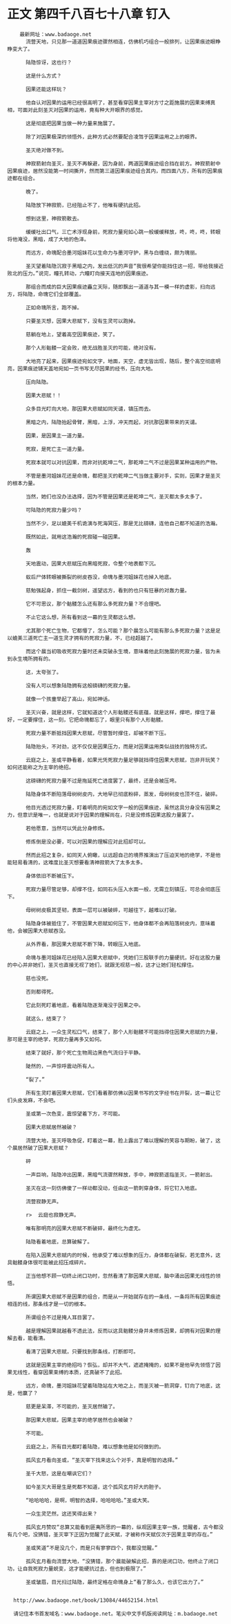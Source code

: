 # 正文 第四千八百七十八章 钉入
        最新网址：www.badaoge.net
          流营天地，只见那一道道因果痕迹骤然相连，仿佛机巧组合一般排列，让因果痕迹眼睁睁变大了。
      
          陆隐惊讶，这也行？
      
          这是什么方式？
      
          因果还能这样玩？
      
          他自认对因果的运用已经很高明了，甚至看穿因果主宰对方寸之距施展的因果束缚真相，可面对此刻圣灭对因果的运用，竟有种大开眼界的感觉。
      
          这是彻底把因果当做一种力量来施展了。
      
          除了对因果极深的领悟外，此种方式必然要配合凌驾于因果运用之上的眼界。
      
          圣灭绝对做不到。
      
          神寂箭射向圣灭，圣灭不再躲避，因为身前，两道因果痕迹组合挡在前方。神寂箭射中因果痕迹，居然没能第一时间撕开，然而第三道因果痕迹组合其内，而四面八方，所有的因果痕迹都在组合。
      
          晚了。
      
          陆隐放下神寂箭，已经阻止不了，他唯有硬抗此招。
      
          想到这里，神寂箭散去。
      
          缓缓吐出口气，三亡术浮现身前，死寂力量宛如心跳一般缓缓释放，咚，咚，咚，转眼将他淹没，黑暗，成了大地的色泽。
      
          而远方，命瑰配合墨河姐妹花以生命力与墨河守护，黑与白缠绕，颇为瑰丽。
      
          圣灭望着陆隐沉寂于黑暗之内，发出低沉的声音“我很希望你能挡住这一招，带给我接近败北的压力。”说完，瞳孔转动，六瞳盯向接天连地的因果痕迹。
      
          那组合而成的巨大因果痕迹矗立天际，随即飘出一道道与其一模一样的虚影，扫向远方，将陆隐，命瑰它们全部覆盖。
      
          正如命瑰所言，跑不掉。
      
          只要圣灭想，因果大悲赋下，没有生灵可以跑掉。
      
          慈躺在地上，望着高空因果痕迹，笑了。
      
          那个人形骷髅一定会败，绝无战胜圣灭的可能，绝对没有。
      
          大地亮了起来，因果痕迹宛如文字，地面，天空，虚无皆出现，随后，整个高空彻底明亮，因果痕迹铺天盖地宛如一页书写无尽因果的经书，压向大地。
      
          压向陆隐。
      
          因果大悲赋！！
      
          众多目光盯向大地，那因果大悲赋如同天谴，镇压而去。
      
          黑暗之内，陆隐抬起骨臂，黑暗，上浮，冲天而起，对抗那因果带来的天谴。
      
          因果，是因果主一道力量。
      
          死寂，是死亡主一道力量。
      
          死寂本就可以对抗因果，而非对抗乾坤二气，那乾坤二气不过是因果某种运用的产物。
      
          不管是墨河姐妹花还是命瑰，都把圣灭的乾坤二气当做主要对手，实则，因果才是圣灭的根本力量。
      
          当然，她们也没办法选择，因为不管是因果还是乾坤二气，圣灭都太多太多了。
      
          可陆隐的死寂力量少吗？
      
          当然不少，足以媲美千机诡演与死海冥压，那是无比磅礴，连他自己都不知道的浩瀚。
      
          既然如此，就用这浩瀚的死寂碰一碰因果。
      
          轰
      
          天地震动，因果大悲赋压向黑暗死寂，令整个地表都下沉。
      
          蚁后尸体转眼被撕裂的树皮吞没，命瑰与墨河姐妹花也掉入地底。
      
          慈勉强起身，抓住一截剑树，遥望远方，看到的也只有狂暴的对轰力量。
      
          它不可思议，那个骷髅怎么还有那么多死寂力量？不合理吧。
      
          不止它这么想，所有看到这一幕的生灵都这么想。
      
          尤其那个死亡生物，它都懵了，怎么可能？那个晨怎么可能有那么多死寂力量？这是足以媲美三道死亡主一道生灵才拥有的死寂力量，不，已经超越了。
      
          而这个晨当初吸收死寂力量时还未突破永生境，意味着他此刻施展的死寂力量，皆为未到永生境所拥有的。
      
          这，太夸张了。
      
          没有人可以想象陆隐拥有这般磅礴的死寂力量。
      
          就像一个孩童举起了高山，宛如神话。
      
          圣灭兴奋，就是这样，它就知道这个人形骷髅还有底蕴，就是这样，撑吧，撑住了最好，一定要撑住，这一刻，它把命瑰都忘了，眼里只有那个人形骷髅。
      
          死寂力量不断抵挡因果大悲赋，尽管暂时撑住，却被不断下压。
      
          陆隐抬头，不对劲，这不仅仅是因果压力，而是对因果运用类似战技的独特方式。
      
          云庭之上，圣或平静看着，如果光凭死寂力量足够就挡得住因果大悲赋，岂非开玩笑？如何还能称之为主宰的绝招。
      
          这磅礴的死寂力量不过是拖延死亡进度罢了，最终，还是会被压垮。
      
          陆隐身体不断陷落母树树皮内，大地早已彻底粉碎，蒸发，母树树皮也顶不住，破碎。
      
          他目光透过死寂力量，盯着明亮的宛如文字一般的因果痕迹，虽然这具分身没有因果之力，但意识是唯一，也就是说对于因果的理解尚在，只是没修炼因果这股力量罢了。
      
          若他愿意，当然可以凭此分身修炼。
      
          修炼倒是没必要，可以对因果的理解应对此招却可以。
      
          然而此招之复杂，如同天人俯瞰，以远超自己的境界推演出了压迫天地的绝学，不是他能轻易看清的，这难度比圣灭想要看清神寂箭大了太多太多。
      
          身体依旧不断被压下。
      
          死寂力量尽管足够，却撑不住，如同石头压入水面一般，无需立刻镇压，可总会彻底压下。
      
          母树树皮极其坚韧，表面一层可以被破碎，可越往下，越难以打破。
      
          陆隐身体被抵住了，不管因果大悲赋如何压下，他身体都不会再陷落树皮内，意味着他，会被因果大悲赋吞没。
      
          从外界看，那因果大悲赋不断下降，转眼压入地底。
      
          命瑰与墨河姐妹花已经陷入因果大悲赋中，凭她们三股联手的力量硬抗，好在这股力量的中心并非她们，圣灭也直接无视了她们，就跟无视慈一般，这才让她们轻松撑住。
      
          慈也没死。
      
          否则都得死。
      
          它此刻死盯着地底，看着陆隐逐渐淹没于因果之中。
      
          就这么，结束了？
      
          云庭之上，一众生灵松口气，结束了，那个人形骷髅不可能挡得住因果大悲赋的力量，那可是主宰的绝学，死寂力量再多又如何。
      
          结束了就好，那个死亡生物周边黑色气流归于平静。
      
          陡然的，一声惊呼震动所有人。
      
          “裂了。”
      
          所有生灵盯着因果大悲赋，它们看着那仿佛以因果书写的文字经书在开裂，这一幕让它们头皮发麻，不会吧。
      
          圣或第一次色变，震惊望着下方，不可能。
      
          因果大悲赋居然被破？
      
          流营大地，圣灭呼吸急促，盯着这一幕，脸上露出了难以理解的笑容与期盼，破了，这个晨居然破了因果大悲赋？
      
          砰
      
          一声巨响，陆隐冲出因果，黑暗气流骤然释放，手中，神寂箭遥指圣灭，一箭射出。
      
          圣灭在这一刻仿佛傻了一样动都没动，任由这一箭刺穿身体，将它钉入地底。
      
          流营寂静无声。
      
          r>  云庭也寂静无声。
      
          唯有那明亮的因果大悲赋不断破碎，最终化为虚无。
      
          陆隐看着地底，总算破解了。
      
          在陷入因果大悲赋内的时候，他承受了难以想象的压力，身体都在破裂，若无意外，这具骷髅身体很可能被此招压成碎片。
      
          正当他想不顾一切终止闭口功时，忽然看清了那因果大悲赋，脑中涌出因果无线性的领悟。
      
          所谓因果大悲赋不是因果的组合，而是从一开始就存在的一条线，一条将所有因果痕迹相连的线，那条线才是一切的根本。
      
          所谓组合不过是掩人耳目罢了。
      
          越是理解因果就越看不透此法，反而以这具骷髅分身并未修炼因果，却拥有对因果的理解去看，能看清。
      
          看清了因果大悲赋，只要找到那条线，打断即可。
      
          这就是因果主宰的绝招吗？恢弘，却并不大气，遮遮掩掩的，如果不是他早先领悟了因果无线性，看穿因果束缚的本质，还真破不了此招。
      
          远方，命瑰，墨河姐妹花望着陆隐站在大地之上，而圣灭被一箭洞穿，钉向了地底，这是，他赢了？
      
          慈更是呆滞，不可能的，圣灭居然输了。
      
          那因果大悲赋，因果主宰的绝学居然也会被破？
      
          不可能。
      
          云庭之上，所有目光都盯着陆隐，难以想象他是如何做到的。
      
          孤风玄月看向圣或，“圣灭宰下找来这么个对手，真是明智的选择。”
      
          圣千大怒，这是在嘲讽它们？
      
          如今圣灭大哥是生是死都不知道，这个孤风玄月好大的胆子。
      
          “哈哈哈哈，是啊，明智的选择，哈哈哈哈。”圣或大笑。
      
          一众生灵茫然，这还笑得出来？
      
          孤风玄月赞叹“总算又能看到匪夷所思的一幕的，纵观因果主宰一族，觉醒者，古今都没有几个吧，没猜错，圣灭宰下正因为觉醒了此天赋，才被称作天赋仅次于因果主宰的存在。”
      
          圣或笑道“不是没几个，而是只有寥寥四个，我都没觉醒。”
      
          孤风玄月看向流营大地，“没猜错，那个晨能破解此招，靠的是闭口功，他终止了闭口功，让自我死寂力量蜕变，这才能硬抗过去，但也到极限了。”
      
          圣或皱眉，目光扫过陆隐，最终定格在命瑰身上“看了那么久，也该它出力了。”
      
      
      http://www.badaoge.net/book/13084/44652154.html
      
      请记住本书首发域名：www.badaoge.net。笔尖中文手机版阅读网址：m.badaoge.net